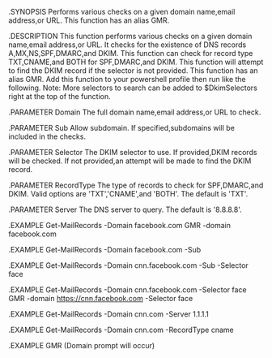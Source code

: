 .SYNOPSIS
Performs various checks on a given domain name,email address,or URL.
This function has an alias GMR.

.DESCRIPTION
This function performs various checks on a given domain name,email address,or URL. It checks for the existence of DNS records A,MX,NS,SPF,DMARC,and DKIM.
This function can check for record type TXT,CNAME,and BOTH for SPF,DMARC,and DKIM.
This function will attempt to find the DKIM record if the selector is not provided.
This function has an alias GMR.
Add this function to your powershell profile then run like the following.
Note: More selectors to search can be added to $DkimSelectors right at the top of the function.

.PARAMETER Domain
The full domain name,email address,or URL to check.

.PARAMETER Sub
Allow subdomain. If specified,subdomains will be included in the checks.

.PARAMETER Selector
The DKIM selector to use. If provided,DKIM records will be checked. If not provided,an attempt will be made to find the DKIM record.

.PARAMETER RecordType
The type of records to check for SPF,DMARC,and DKIM. Valid options are 'TXT','CNAME',and 'BOTH'. The default is 'TXT'.

.PARAMETER Server
The DNS server to query. The default is '8.8.8.8'.

.EXAMPLE
Get-MailRecords -Domain facebook.com
GMR -domain facebook.com

.EXAMPLE
Get-MailRecords -Domain facebook.com -Sub

.EXAMPLE
Get-MailRecords -Domain cnn.facebook.com -Sub -Selector face

.EXAMPLE
Get-MailRecords -Domain cnn.facebook.com -Selector face
GMR -domain https://cnn.facebook.com -Selector face

.EXAMPLE
Get-MailRecords -Domain cnn.com -Server 1.1.1.1

.EXAMPLE
Get-MailRecords -Domain cnn.com -RecordType cname

.EXAMPLE
GMR (Domain prompt will occur)
